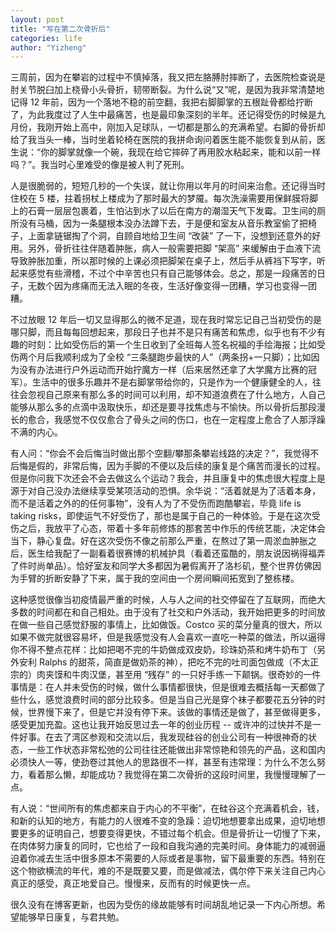 ```yaml
---
layout: post
title: "写在第二次骨折后"
categories: life
author: "Yizheng"
---
```



三周前，因为在攀岩的过程中不慎掉落，我又把左胳膊肘摔断了，去医院检查说是肘关节脱臼加上桡骨小头骨折，韧带断裂。为什么说“又”呢，是因为我非常清楚地记得 12 年前，因为一个落地不稳的前空翻，我把右脚脚掌的五根趾骨都给拧断了，为此我度过了人生中最痛苦，也是最印象深刻的半年。还记得受伤的时候是九月份，我刚开始上高中，刚加入足球队，一切都是那么的充满希望。右脚的骨折却给了我当头一棒，当时坐着轮椅在医院的我拼命询问着医生能不能恢复到从前，医生说：“你的脚掌就像一个碗，我现在给它摔碎了再用胶水粘起来，能和以前一样吗？”。我当时心里难受的像是被人判了死刑。

人是很脆弱的，短短几秒的一个失误，就让你用以年月的时间来治愈。还记得当时住校在 5 楼，拄着拐杖上楼成为了那时最大的梦魇。每次洗澡需要用保鲜膜将脚上的石膏一层层包裹着，生怕沾到水了以后在南方的潮湿天气下发霉。卫生间的厕所没有马桶，因为一条腿根本没办法蹲下去，于是便和室友从音乐教室偷了把椅子，上面拿链锯掏了个洞，自顾自地给卫生间 “改装” 了一下，没想到还意外的好用。另外，骨折往往伴随着肿胀，病人一般需要把脚 “架高” 来缓解由于血液下流导致肿胀加重，所以那时候的上课必须把脚架在桌子上，然后手从裤裆下写字，听起来感觉有些滑稽，不过个中辛苦也只有自己能够体会。总之，那是一段痛苦的日子，无数个因为疼痛而无法入眠的冬夜，生活好像变得一团糟，学习也变得一团糟。

不过放眼 12 年后一切又显得那么的微不足道，现在我时常忘记自己当初受伤的是哪只脚，而且每每回想起来，那段日子也并不是只有痛苦和焦虑，似乎也有不少有趣的时刻：比如受伤后的第一个生日收到了全班每人签名祝福的手绘海报；比如受伤两个月后我顺利成为了全校 “三条腿跑步最快的人”（两条拐+一只脚）；比如因为没有办法进行户外运动而开始拧魔方一样（后来居然还拿了大学魔方比赛的冠军）。生活中的很多乐趣并不是右脚掌带给你的，只是作为一个健康健全的人，往往会忽视自己原来有那么多的时间可以利用，却不知道浪费在了什么地方，人自己能够从那么多的点滴中汲取快乐，却还是要寻找焦虑与不愉快。所以骨折后那段漫长的愈合，我感觉不仅仅愈合了骨头之间的伤口，也在一定程度上愈合了人那浮躁不满的内心。

有人问：“你会不会后悔当时做出那个空翻/攀那条攀岩线路的决定？”，我觉得不后悔是假的，非常后悔，因为手脚的不便以及后续的康复是个痛苦而漫长的过程。但是你问我下次还会不会去做这么个运动？我会，并且康复中的焦虑很大程度上是源于对自己没办法继续享受某项活动的恐惧。余华说：“活着就是为了活着本身，而不是活着之外的的任何事物”，没有人为了不受伤而跑酷攀岩，毕竟 life is taking risks，即使运气不好受伤了，那也是属于自己的一种体验。于是在这次受伤之后，我放平了心态，带着十多年前修炼的那套苦中作乐的传统艺能，决定体会当下，静心复盘。好在这次受伤不像之前那么严重，在熬过了第一周淤血肿胀之后，医生给我配了一副看着很赛博的机械护具（看着还蛮酷的，朋友说因祸得福弄了件时尚单品）。恰好室友和同学大多都因为暑假离开了洛杉矶，整个世界仿佛因为手臂的折断安静了下来，属于我的空间由一个房间瞬间拓宽到了整栋楼。

这种感觉很像当初疫情最严重的时候，人与人之间的社交停留在了互联网，而绝大多数的时间都在和自己相处。由于没有了社交和户外活动，我开始把更多的时间放在做一些自己感觉舒服的事情上，比如做饭。Costco 买的菜分量真的很大，所以如果不做完就很容易坏，但是我感觉没有人会喜欢一直吃一种菜的做法，所以逼得你不得不整点花样：比如把喝不完的牛奶做成双皮奶，珍珠奶茶和烤牛奶布丁（另外安利 Ralphs 的甜茶，简直是做奶茶的神），把吃不完的吐司面包做成（不太正宗的）肉夹馍和牛肉汉堡，甚至用 “残存” 的一只好手练一下颠锅。很奇妙的一件事情是：在人并未受伤的时候，做什么事情都很快，但是很难去概括每一天都做了些什么，感觉浪费时间的部分比较多。但是当自己光是穿个袜子都要花五分钟的时候，世界慢下来了，但是它并没有停下来。该做的事情还是做了，甚至做得更多，感受更加充盈。这也让我开始反思过去一年的创业历程 -- 或许冲的过快并不是一件好事。在去了湾区参观和交流以后，我发现硅谷的创业公司有一种很神奇的状态，一些工作状态非常松弛的公司往往还能做出非常惊艳和领先的产品，这和国内必须快人一等，使劲卷过其他人的思路很不一样，甚至有违常理：为什么不怎么努力，看着那么懒，却能成功？我觉得在第二次骨折的这段时间里，我慢慢理解了一点。

有人说：“世间所有的焦虑都来自于内心的不平衡”，在硅谷这个充满着机会，钱，和新的认知的地方，有能力的人很难不变的急躁：迫切地想要拿出成果，迫切地想要更多的证明自己，想要变得更快，不错过每个机会。但是骨折让一切慢了下来，在肉体努力康复的同时，它也给了一段和自我沟通的完美时间。身体能力的减弱逼迫着你减去生活中很多原本不需要的人际或者是事物，留下最重要的东西。特别在这个物欲横流的年代，难的不是既要又要，而是做减法，偶尔停下来关注自己内心真正的感受，真正地爱自己。慢慢来，反而有的时候更快一点。

很久没有在博客更新，也因为受伤的缘故能够有时间胡乱地记录一下内心所想。希望能够早日康复，与君共勉。